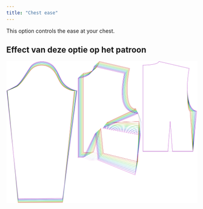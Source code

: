 ```yaml
---
title: "Chest ease"
---
```


This option controls the ease at your chest.

## Effect van deze optie op het patroon

![This image shows the effect of this option by superimposing several variants that have a different value for this option](breanna_chestease_sample.svg "Effect of this option on the pattern")

